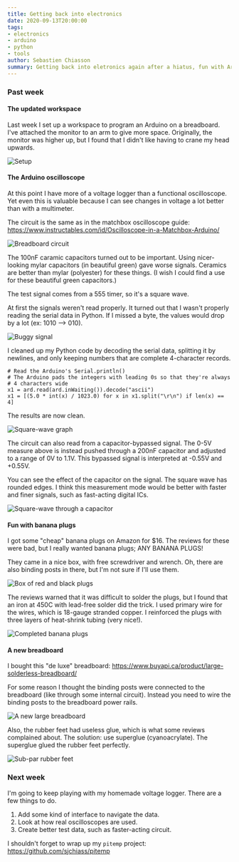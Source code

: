 ```yaml
---
title: Getting back into electronics
date: 2020-09-13T20:00:00
tags:
- electronics
- arduino
- python
- tools
author: Sebastien Chiasson
summary: Getting back into eletronics again after a hiatus, fun with Arduinos.
---
```


### Past week

#### The updated workspace

Last week I set up a workspace to program an Arduino on a breadboard. I've attached the monitor to an arm to give more space. Originally, the monitor was higher up, but I found that I didn't like having to crane my head upwards.

![Setup](images/20200913_193838.jpg)

#### The Arduino oscilloscope

At this point I have more of a voltage logger than a functional oscilloscope. Yet even this is valuable because I can see changes in voltage a lot better than with a multimeter.

The circuit is the same as in the matchbox oscilloscope guide: <https://www.instructables.com/id/Oscilloscope-in-a-Matchbox-Arduino/>

![Breadboard circuit](images/20200913_193441.jpg)

The 100nF caramic capacitors turned out to be important. Using nicer-looking mylar capacitors (in beautiful green) gave worse signals. Ceramics are better than mylar (polyester) for these things. (I wish I could find a use for these beautiful green capacitors.)

The test signal comes from a 555 timer, so it's a square wave.

At first the signals weren't read properly. It turned out that I wasn't properly reading the serial data in Python. If I missed a byte, the values would drop by a lot (ex: 1010 --> 010).

![Buggy signal](images/animation.gif)

I cleaned up my Python code by decoding the serial data, splitting it by newlines, and only keeping numbers that are complete 4-character records.

```
# Read the Arduino's Serial.println()
# The Arduino pads the integers with leading 0s so that they're always
# 4 characters wide
x1 = ard.read(ard.inWaiting()).decode("ascii")
x1 = [(5.0 * int(x) / 1023.0) for x in x1.split("\r\n") if len(x) == 4]
```
The results are now clean.

![Square-wave graph](images/animation_better.gif)

The circuit can also read from a capacitor-bypassed signal. The 0-5V measure above is instead pushed through a 200nF capacitor and adjusted to a range of 0V to 1.1V. This bypassed signal is interpreted at -0.55V and +0.55V.

You can see the effect of the capacitor on the signal. The square wave has rounded edges. I think this measurement mode would be better with faster and finer signals, such as fast-acting digital ICs.

![Square-wave through a capacitor](images/animation_ac.gif)

#### Fun with banana plugs

I got some "cheap" banana plugs on Amazon for $16. The reviews for these were bad, but I really wanted banana plugs; ANY BANANA PLUGS!

They came in a nice box, with free screwdriver and wrench. Oh, there are also binding posts in there, but I'm not sure if I'll use them.

![Box of red and black plugs](images/20200911_132245.jpg)

The reviews warned that it was difficult to solder the plugs, but I found that an iron at 450C with lead-free solder did the trick. I used primary wire for the wires, which is 18-gauge stranded copper. I reinforced the plugs with three layers of heat-shrink tubing (very nice!).

![Completed banana plugs](images/20200911_132211.jpg)

#### A new breadboard

I bought this "de luxe" breadboard: <https://www.buyapi.ca/product/large-solderless-breadboard/>

For some reason I thought the binding posts were connected to the breadboard (like through some internal circuit). Instead you need to wire the binding posts to the breadboard power rails.

![A new large breadboard](images/20200908_193518.jpg)

Also, the rubber feet had useless glue, which is what some reviews complained about. The solution: use superglue (cyanoacrylate). The superglue glued the rubber feet perfectly.

![Sub-par rubber feet](images/20200908_203030.jpg)

### Next week

I'm going to keep playing with my homemade voltage logger. There are a few things to do.

  1. Add some kind of interface to navigate the data.
  2. Look at how real oscilloscopes are used.
  3. Create better test data, such as faster-acting circuit.

I shouldn't forget to wrap up my `pitemp` project: <https://github.com/sjchiass/pitemp>
